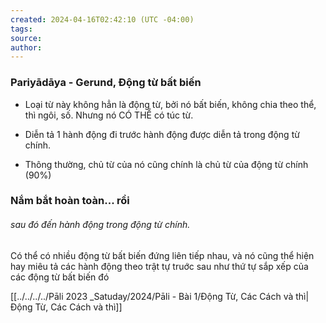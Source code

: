 ```yaml
---
created: 2024-04-16T02:42:10 (UTC -04:00)
tags: 
source: 
author:
---
```

### Pariyādāya - Gerund, Động từ bất biến

- Loại từ này không hẳn là động từ, bởi nó bất biến, không chia theo thể, thì ngôi, số. Nhưng nó CÓ THỂ có túc từ. 

- Diễn tả 1 hành động đi trước hành động được diễn tả trong động từ chính.

- Thông thường, chủ từ của nó cũng chính là chủ từ của động từ chính (90%)
### Nắm bắt hoàn toàn... rồi
###### sau đó đến hành động trong động từ chính.
Có thể có nhiều động từ bất biến đứng liên tiếp nhau, và nó cũng thể hiện hay miêu tả các hành động theo trật tự truớc sau như thứ tự sắp xếp của các động từ bất biến đó


[[../../../../Pāli 2023 _Satuday/2024/Pāli - Bài 1/Động Từ, Các Cách và thì|Động Từ, Các Cách và thì]]